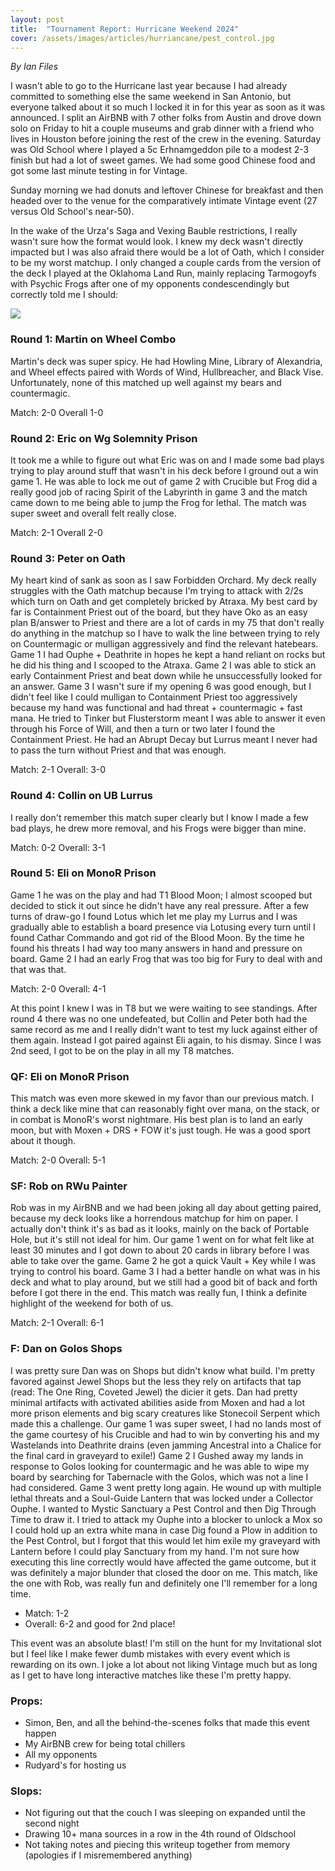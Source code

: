 ```yaml
---
layout: post
title:  "Tournament Report: Hurricane Weekend 2024"
cover: /assets/images/articles/hurriancane/pest_control.jpg
---
```


*By Ian Files*

I wasn't able to go to the Hurricane last year because I had already committed
to something else the same weekend in San Antonio, but everyone talked about it
so much I locked it in for this year as soon as it was announced. I split an
AirBNB with 7 other folks from Austin and drove down solo on Friday to hit a
couple museums and grab dinner with a friend who lives in Houston before
joining the rest of the crew in the evening. Saturday was Old School where I
played a 5c Erhnamgeddon pile to a modest 2-3 finish but had a lot of sweet
games. We had some good Chinese food and got some last minute testing in for
Vintage.

Sunday morning we had donuts and leftover Chinese for breakfast and then headed
over to the venue for the comparatively intimate Vintage event (27 versus Old
School's near-50).

In the wake of the Urza's Saga and Vexing Bauble restrictions, I really wasn't
sure how the format would look. I knew my deck wasn't directly impacted but I
was also afraid there would be a lot of Oath, which I consider to be my worst
matchup. I only changed a couple cards from the version of the deck I played at
the Oklahoma Land Run, mainly replacing Tarmogoyfs with Psychic Frogs after one
of my opponents condescendingly but correctly told me I should:

![]({{site.cdn_url}}/assets/images/articles/hurriancane/ian_list.jpg)

### Round 1: Martin on Wheel Combo

Martin's deck was super spicy. He had Howling Mine, Library of Alexandria, and
Wheel effects paired with Words of Wind, Hullbreacher, and Black Vise.
Unfortunately, none of this matched up well against my bears and countermagic.

Match: 2-0
Overall 1-0


### Round 2: Eric on Wg Solemnity Prison

It took me a while to figure out what Eric was on and I made some bad plays
trying to play around stuff that wasn't in his deck before I ground out a win
game 1. He was able to lock me out of game 2 with Crucible but Frog did a
really good job of racing Spirit of the Labyrinth in game 3 and the match came
down to me being able to jump the Frog for lethal. The match was super sweet
and overall felt really close.

Match: 2-1
Overall 2-0


### Round 3: Peter on Oath

My heart kind of sank as soon as I saw Forbidden Orchard. My deck really
struggles with the Oath matchup because I'm trying to attack with 2/2s which
turn on Oath and get completely bricked by Atraxa. My best card by far is
Containment Priest out of the board, but they have Oko as an easy plan B/answer
to Priest and there are a lot of cards in my 75 that don't really do anything
in the matchup so I have to walk the line between trying to rely on
Countermagic or mulligan aggressively and find the relevant hatebears. Game 1 I
had Ouphe + Deathrite in hopes he kept a hand reliant on rocks but he did his
thing and I scooped to the Atraxa. Game 2 I was able to stick an early
Containment Priest and beat down while he unsuccessfully looked for an answer.
Game 3 I wasn't sure if my opening 6 was good enough, but I didn't feel like I
could mulligan to Containment Priest too aggressively because my hand was
functional and had threat + countermagic + fast mana. He tried to Tinker but
Flusterstorm meant I was able to answer it even through his Force of Will, and
then a turn or two later I found the Containment Priest. He had an Abrupt Decay
but Lurrus meant I never had to pass the turn without Priest and that was
enough.

Match: 2-1
Overall: 3-0


### Round 4: Collin on UB Lurrus

I really don't remember this match super clearly but I know I made a few bad
plays, he drew more removal, and his Frogs were bigger than mine.

Match: 0-2
Overall: 3-1


### Round 5: Eli on MonoR Prison

Game 1 he was on the play and had T1 Blood Moon; I almost scooped but decided
to stick it out since he didn't have any real pressure. After a few turns of
draw-go I found Lotus which let me play my Lurrus and I was gradually able to
establish a board presence via Lotusing every turn until I found Cathar
Commando and got rid of the Blood Moon. By the time he found his threats I had
way too many answers in hand and pressure on board. Game 2 I had an early Frog
that was too big for Fury to deal with and that was that.

Match: 2-0
Overall: 4-1

At this point I knew I was in T8 but we were waiting to see standings. After
round 4 there was no one undefeated, but Collin and Peter both had the same
record as me and I really didn't want to test my luck against either of them
again. Instead I got paired against Eli again, to his dismay. Since I was 2nd
seed, I got to be on the play in all my T8 matches.

### QF: Eli on MonoR Prison

This match was even more skewed in my favor than our previous match. I think a
deck like mine that can reasonably fight over mana, on the stack, or in combat
is MonoR's worst nightmare. His best plan is to land an early moon, but with
Moxen + DRS + FOW it's just tough. He was a good sport about it though.

Match: 2-0
Overall: 5-1


### SF: Rob on RWu Painter

Rob was in my AirBNB and we had been joking all day about getting paired,
because my deck looks like a horrendous matchup for him on paper. I actually
don't think it's as bad as it looks, mainly on the back of Portable Hole, but
it's still not ideal for him.  Our game 1 went on for what felt like at least
30 minutes and I got down to about 20 cards in library before I was able to
take over the game. Game 2 he got a quick Vault + Key while I was trying to
control his board. Game 3 I had a better handle on what was in his deck and
what to play around, but we still had a good bit of back and forth before I got
there in the end. This match was really fun, I think a definite highlight of
the weekend for both of us.

Match: 2-1
Overall: 6-1


### F: Dan on Golos Shops

I was pretty sure Dan was on Shops but didn't know what build. I'm pretty
favored against Jewel Shops but the less they rely on artifacts that tap (read:
The One Ring, Coveted Jewel) the dicier it gets. Dan had pretty minimal
artifacts with activated abilities aside from Moxen and had a lot more prison
elements and big scary creatures like Stonecoil Serpent which made this a
challenge. Our game 1 was super sweet, I had no lands most of the game courtesy
of his Crucible and had to win by converting his and my Wastelands into
Deathrite drains (even jamming Ancestral into a Chalice for the final card in
graveyard to exile!) Game 2 I Gushed away my lands in response to Golos looking
for countermagic and he was able to wipe my board by searching for Tabernacle
with the Golos, which was not a line I had considered. Game 3 went pretty
long again. He wound up with multiple lethal threats and a Soul-Guide Lantern
that was locked under a Collector Ouphe. I wanted to Mystic Sanctuary a Pest
Control and then Dig Through Time to draw it. I tried to attack my Ouphe into
a blocker to unlock a Mox so I could hold up an extra white mana in case Dig
found a Plow in addition to the Pest Control, but I forgot that this would
let him exile my graveyard with Lantern before I could play Sanctuary from my
hand. I'm not sure how executing this line correctly would have affected the
game outcome, but it was definitely a major blunder that closed the door on
me. This match, like the one with Rob, was really fun and definitely one I'll
remember for a long time.

* Match: 1-2
* Overall: 6-2 and good for 2nd place!


This event was an absolute blast! I'm still on the hunt for my Invitational
slot but I feel like I make fewer dumb mistakes with every event which is
rewarding on its own. I joke a lot about not liking Vintage much but as long as
I get to have long interactive matches like these I'm pretty happy.

### Props:

* Simon, Ben, and all the behind-the-scenes folks that made this event happen
* My AirBNB crew for being total chillers
* All my opponents
* Rudyard's for hosting us

### Slops:

* Not figuring out that the couch I was sleeping on expanded until the second night
* Drawing 10+ mana sources in a row in the 4th round of Oldschool
* Not taking notes and piecing this writeup together from memory (apologies if I misremembered anything)


